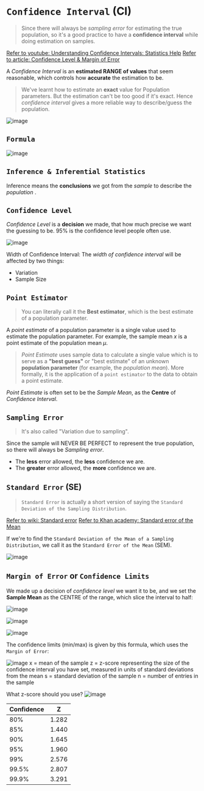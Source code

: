 # `Confidence Interval` (CI)
> Since there will always be _sampling error_ for estimating the true population, 
so it's a good practice to have a **confidence interval** while doing estimation on samples.

[Refer to youtube: Understanding Confidence Intervals: Statistics Help](https://www.youtube.com/watch?v=tFWsuO9f74o)
[Refer to article: Confidence Level & Margin of Error](http://www.geoib.com/confidence-level--margin-of-error.html)

A _Confidence Interval_ is an **estimated RANGE of values** that seem reasonable, which controls how **accurate** the estimation to be.

> We've learnt how to estimate an **exact** value for Population parameters. But the estimation can't be too good if it's exact. Hence _confidence interval_ gives a more reliable way to describe/guess the population.

![image](https://user-images.githubusercontent.com/14041622/45030531-bb53cf80-b07e-11e8-8b3f-d86f18d3d35c.png)

## `Formula`

![image](https://user-images.githubusercontent.com/14041622/45139665-143c7880-b1e3-11e8-8e22-9a33766dd599.png)


## `Inference & Inferential Statistics`
Inference means the **conclusions** we got from the _sample_ to describe the _population_ .


## `Confidence Level`
_Confidence Level_ is a **decision** we made, that how much precise we want the guessing to be.
95% is the confidence level people often use.

![image](https://user-images.githubusercontent.com/14041622/45021509-58553f00-b064-11e8-828e-6d97cf9fe5d1.png)


Width of Confidence Interval:
The _width of confidence interval_ will be affected by two things:
- Variation
- Sample Size

## `Point Estimator`
> You can literally call it the **Best estimator**, which is the best estimate of a population parameter.

A _point estimate_ of a population parameter is a single value used to estimate the population parameter. For example, the sample mean _x_ is a point estimate of the population mean _μ_.

> _Point Estimate_ uses sample data to calculate a single value which is to serve as a **"best guess"** or "best estimate" of an unknown **population parameter** (for example, the _population mean_). More formally, it is the application of a `point estimator` to the data to obtain a point estimate.

_Point Estimate_ is often set to be the _Sample Mean_, as the **Centre** of _Confidence Interval_.



## `Sampling Error`
> It's also called "Variation due to sampling". 

Since the sample will NEVER BE PERFECT to represent the true population, so there will always be _Sampling error_.

- The **less** error allowed, the **less** confidence we are.
- The **greater** error allowed, the **more** confidence we are.

## `Standard Error` (SE)
> `Standard Error` is actually a short version of saying the `Standard Deviation of the Sampling Distribution`.

[Refer to wiki: Standard error](https://www.wikiwand.com/en/Standard_error)
[Refer to Khan academy: Standard error of the Mean](https://www.khanacademy.org/math/statistics-probability/sampling-distributions-library/modal/v/standard-error-of-the-mean)


If we're to find the `Standard Deviation of the Mean of a Sampling Distribution`, we call it as the `Standard Error of the Mean` (SEM).

![image](https://user-images.githubusercontent.com/14041622/44970485-83686180-af84-11e8-80c0-c75d9a2a4f81.png)


## `Margin of Error` or `Confidence Limits`

We made up a decision of _confidence level_ we want it to be, 
and we set the **Sample Mean** as the CENTRE of the range, which slice the interval to half:

![image](https://user-images.githubusercontent.com/14041622/45020964-e92b1b00-b062-11e8-9944-46acafe93048.png)

![image](https://user-images.githubusercontent.com/14041622/45036093-21941e80-b08e-11e8-8c5d-3eaa031f2f8c.png)

![image](https://user-images.githubusercontent.com/14041622/45138784-4698a680-b1e0-11e8-87fe-ca88c69a41ea.png)


The confidence limits (min/max) is given by this formula, 
which uses the `Margin of Error`:

![image](https://user-images.githubusercontent.com/14041622/45021005-09f37080-b063-11e8-90f9-58285697520d.png)
x = mean of the sample
z = z-score representing the size of the confidence interval you have set, measured in units of standard deviations from the mean
s = standard deviation of the sample
n = number of entries in the sample


What z-score should you use?
![image](https://user-images.githubusercontent.com/14041622/45075820-ef7cce00-b11a-11e8-82ac-9fd60a35bdd3.png)


Confidence | Z
-- | --
80% | 1.282
85% | 1.440
90% | 1.645
95% | 1.960
99% | 2.576
99.5% | 2.807
99.9% | 3.291



